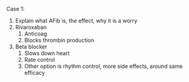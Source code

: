 Case 1:
1. Explain what AFib is, the effect, why it is a worry
2. Rivaroxaban
	1. Anticoag
	2. Blocks thrombin production
3. Beta blocker
	1. Slows down heart
	2. Rate control
	3. Other option is rhythm control, more side effects, around same efficacy